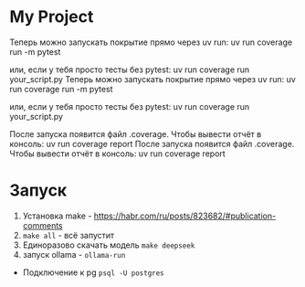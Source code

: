 # My Project
Теперь можно запускать покрытие прямо через uv run:
uv run coverage run -m pytest

или, если у тебя просто тесты без pytest:
uv run coverage run your_script.py
Теперь можно запускать покрытие прямо через uv run:
uv run coverage run -m pytest

или, если у тебя просто тесты без pytest:
uv run coverage run your_script.py

После запуска появится файл .coverage.
Чтобы вывести отчёт в консоль:
uv run coverage report
После запуска появится файл .coverage.
Чтобы вывести отчёт в консоль:
uv run coverage report

# Запуск
1) Установка make - https://habr.com/ru/posts/823682/#publication-comments
2) `make all` - всё запустит
3) Единоразово скачать модель `make deepseek`
4) запуск ollama - `ollama-run`

- Подключение к pg `psql -U postgres`
